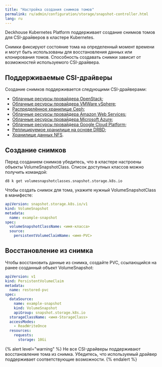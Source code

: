 ```yaml
---
title: "Настройка создания снимков томов"
permalink: ru/admin/configuration/storage/snapshot-controller.html
lang: ru
---
```


Deckhouse Kubernetes Platform поддерживает создание снимков томов для CSI-драйверов в кластере Kubernetes.

Снимки фиксируют состояние тома на определенный момент времени и могут быть использованы для восстановления данных или клонирования томов. Способность создавать снимки зависит от возможностей используемого CSI-драйвера.

## Поддерживаемые CSI-драйверы

Создание снимков поддерживается следующими CSI-драйверами:

- [Облачные ресурсы провайдера OpenStack](/modules/cloud-provider-openstack/);
- [Облачные ресурсы провайдера VMWare vSphere](/modules/cloud-provider-vsphere/);
- [Распределённое хранилище Ceph](../storage/external/ceph.html);
- [Облачные ресурсы провайдера Amazon Web Services](/modules/cloud-provider-aws/);
- [Облачные ресурсы провайдера Microsoft Azure](/modules/cloud-provider-azure/);
- [Облачные ресурсы провайдера Google Cloud Platform](/modules/cloud-provider-gcp/);
- [Реплицируемое хранилище на основе DRBD](../storage/sds/lvm-replicated.html);
- [Хранилище данных NFS](../storage/external/nfs.html).

## Создание снимков

Перед созданием снимков убедитесь, что в кластере настроены объекты VolumeSnapshotClass. Список доступных классов можно получить командой:

```shell
d8 k get volumesnapshotclasses.snapshot.storage.k8s.io
```

Чтобы создать снимок для тома, укажите нужный VolumeSnapshotClass в манифесте:

```yaml
apiVersion: snapshot.storage.k8s.io/v1
kind: VolumeSnapshot
metadata:
  name: example-snapshot
spec:
  volumeSnapshotClassName: <имя-класса>
  source:
    persistentVolumeClaimName: <имя-PVC>
```

## Восстановление из снимка

Чтобы восстановить данные из снимка, создайте PVC, ссылающийся на ранее созданный объект VolumeSnapshot:

```yaml
apiVersion: v1
kind: PersistentVolumeClaim
metadata:
  name: restored-pvc
spec:
  dataSource:
    name: example-snapshot
    kind: VolumeSnapshot
    apiGroup: snapshot.storage.k8s.io
  storageClassName: <имя-StorageClass>
  accessModes:
    - ReadWriteOnce
  resources:
    requests:
      storage: 10Gi
```

{% alert level="warning" %}
Не все CSI-драйверы поддерживают восстановление тома из снимка. Убедитесь, что используемый драйвер поддерживает соответствующие возможности.
{% endalert %}
